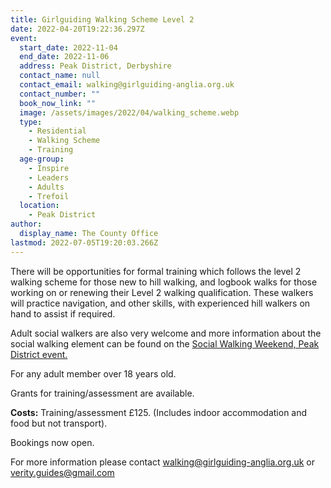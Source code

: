 ```yaml
---
title: Girlguiding Walking Scheme Level 2
date: 2022-04-20T19:22:36.297Z
event:
  start_date: 2022-11-04
  end_date: 2022-11-06
  address: Peak District, Derbyshire
  contact_name: null
  contact_email: walking@girlguiding-anglia.org.uk
  contact_number: ""
  book_now_link: ""
  image: /assets/images/2022/04/walking_scheme.webp
  type:
    - Residential
    - Walking Scheme
    - Training
  age-group:
    - Inspire
    - Leaders
    - Adults
    - Trefoil
  location:
    - Peak District
author:
  display_name: The County Office
lastmod: 2022-07-05T19:20:03.266Z
---
```

There will be opportunities for formal training which follows the level 2 walking scheme for those new to hill walking, and logbook walks for those working on or renewing their Level 2 walking qualification. These walkers will practice navigation, and other skills, with experienced hill walkers on hand to assist if required.

Adult social walkers are also very welcome and more information about the social walking element can be found on the [Social Walking Weekend, Peak District event.](/event/anglia-social-walking)

For any adult member over 18 years old.

Grants for training/assessment are available.

**Costs:** Training/assessment £125. (Includes indoor accommodation and food but not transport).

Bookings now open.

For more information please contact <walking@girlguiding-anglia.org.uk> or <verity.guides@gmail.com>
